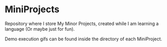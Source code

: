 # MiniProjects
Repository where I store My Minor Projects, created while I am learning a language (Or maybe just for fun).

Demo execution gifs can be found inside the directory of each MiniProject.
